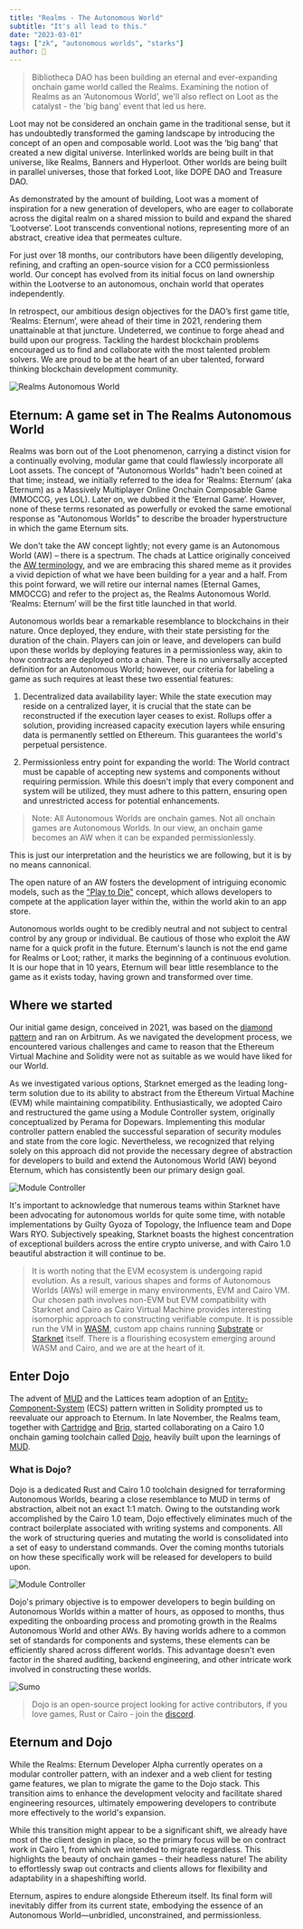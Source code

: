 ```yaml
---
title: "Realms - The Autonomous World"
subtitle: "It's all lead to this."
date: "2023-03-01"
tags: ["zk", "autonomous worlds", "starks"]
author: 🍞
---
```


> Bibliotheca DAO has been building an eternal and ever-expanding onchain game world called the Realms. Examining the notion of Realms as an ‘Autonomous World’, we'll also reflect on Loot as the catalyst - the 'big bang' event that led us here.

Loot may not be considered an onchain game in the traditional sense, but it has undoubtedly transformed the gaming landscape by introducing the concept of an open and composable world. Loot was the ‘big bang’ that created a new digital universe. Interlinked worlds are being built in that universe, like Realms, Banners and Hyperloot. Other worlds are being built in parallel universes, those that forked Loot, like DOPE DAO and Treasure DAO.

As demonstrated by the amount of building, Loot was a moment of inspiration for a new generation of developers, who are eager to collaborate across the digital realm on a shared mission to build and expand the shared ‘Lootverse’. Loot transcends conventional notions, representing more of an abstract, creative idea that permeates culture.

For just over 18 months, our contributors have been diligently developing, refining, and crafting an open-source vision for a CC0 permissionless world. Our concept has evolved from its initial focus on land ownership within the Lootverse to an autonomous, onchain world that operates independently.

In retrospect, our ambitious design objectives for the DAO’s first game title, ‘Realms: Eternum’, were ahead of their time in 2021, rendering them unattainable at that juncture. Undeterred, we continue to forge ahead and build upon our progress. Tackling the hardest blockchain problems encouraged us to find and collaborate with the most talented problem solvers. We are proud to be at the heart of an uber talented, forward thinking blockchain development community.

![Realms Autonomous World](/images/raw.png)

## Eternum: A game set in The Realms Autonomous World

Realms was born out of the Loot phenomenon, carrying a distinct vision for a continually evolving, modular game that could flawlessly incorporate all Loot assets. The concept of "Autonomous Worlds" hadn't been coined at that time; instead, we initially referred to the idea for ‘Realms: Eternum’ (aka Eternum) as a Massively Multiplayer Online Onchain Composable Game (MMOCCG, yes LOL). Later on, we dubbed it the ‘Eternal Game’. However, none of these terms resonated as powerfully or evoked the same emotional response as "Autonomous Worlds" to describe the broader hyperstructure in which the game Eternum sits.

We don't take the AW concept lightly; not every game is an Autonomous World (AW) – there is a spectrum. The chads at Lattice originally conceived the [AW terminology](https://lattice.xyz/blog/mud-an-engine-for-autonomous-worlds), and we are embracing this shared meme as it provides a vivid depiction of what we have been building for a year and a half. From this point forward, we will retire our internal names (Eternal Games, MMOCCG) and refer to the project as, the Realms Autonomous World. ‘Realms: Eternum’ will be the first title launched in that world.

Autonomous worlds bear a remarkable resemblance to blockchains in their nature. Once deployed, they endure, with their state persisting for the duration of the chain. Players can join or leave, and developers can build upon these worlds by deploying features in a permissionless way, akin to how contracts are deployed onto a chain. There is no universally accepted definition for an Autonomous World; however, our criteria for labeling a game as such requires at least these two essential features:

1. Decentralized data availability layer: While the state execution may reside on a centralized layer, it is crucial that the state can be reconstructed if the execution layer ceases to exist. Rollups offer a solution, providing increased capacity execution layers while ensuring data is permanently settled on Ethereum. This guarantees the world's perpetual persistence.

2. Permissionless entry point for expanding the world: The World contract must be capable of accepting new systems and components without requiring permission. While this doesn't imply that every component and system will be utilized, they must adhere to this pattern, ensuring open and unrestricted access for potential enhancements.

> Note: All Autonomous Worlds are onchain games. Not all onchain games are Autonomous Worlds. In our view, an onchain game becomes an AW when it can be expanded permissionlessly.

This is just our interpretation and the heuristics we are following, but it is by no means cannonical.

The open nature of an AW fosters the development of intriguing economic models, such as the ["Play to Die"](https://loaf.coffee/posts/economic-hyperstructures) concept, which allows developers to compete at the application layer within the, within the world akin to an app store.

Autonomous worlds ought to be credibly neutral and not subject to central control by any group or individual. Be cautious of those who exploit the AW name for a quick profit in the future. Eternum's launch is not the end game for Realms or Loot; rather, it marks the beginning of a continuous evolution. It is our hope that in 10 years, Eternum will bear little resemblance to the game as it exists today, having grown and transformed over time.

## Where we started

Our initial game design, conceived in 2021, was based on the [diamond pattern](https://eips.ethereum.org/EIPS/eip-2535) and ran on Arbitrum. As we navigated the development process, we encountered various challenges and came to reason that the Ethereum Virtual Machine and Solidity were not as suitable as we would have liked for our World.

As we investigated various options, Starknet emerged as the leading long-term solution due to its ability to abstract from the Ethereum Virtual Machine (EVM) while maintaining compatibility. Enthusiastically, we adopted Cairo and restructured the game using a Module Controller system, originally conceptualized by Perama for Dopewars. Implementing this modular controller pattern enabled the successful separation of security modules and state from the core logic. Nevertheless, we recognized that relying solely on this approach did not provide the necessary degree of abstraction for developers to build and extend the Autonomous World (AW) beyond Eternum, which has consistently been our primary design goal.

![Module Controller](/images/MC.png)

It's important to acknowledge that numerous teams within Starknet have been advocating for autonomous worlds for quite some time, with notable implementations by Guilty Gyoza of Topology, the Influence team and Dope Wars RYO. Subjectively speaking, Starknet boasts the highest concentration of exceptional builders across the entire crypto universe, and with Cairo 1.0 beautiful abstraction it will continue to be.

> It is worth noting that the EVM ecosystem is undergoing rapid evolution. As a result, various shapes and forms of Autonomous Worlds (AWs) will emerge in many environments, EVM and Cairo VM. Our chosen path involves non-EVM but EVM compatibility with Starknet and Cairo as Cairo Virtual Machine provides interesting isomorphic approach to constructing verifiable compute. It is possible run the VM in [WASM](https://github.com/lambdaclass/cairo-rs#webassembly-demo), custom app chains running [Substrate](https://github.com/keep-starknet-strange/madara) or [Starknet](https://www.starknet.io/en) itself. There is a flourishing ecosystem emerging around WASM and Cairo, and we are at the heart of it.

## Enter Dojo

The advent of [MUD](https://mud.dev/) and the Lattices team adoption of an [Entity-Component-System](https://github.com/SanderMertens/ecs-faq) (ECS) pattern written in Solidity prompted us to reevaluate our approach to Eternum. In late November, the Realms team, together with [Cartridge](https://cartridge.gg/) and [Briq](https://briq.construction/), started collaborating on a Cairo 1.0 onchain gaming toolchain called [Dojo](https://github.com/dojoengine/dojo), heavily built upon the learnings of [MUD](https://mud.dev/).

### What is Dojo?

Dojo is a dedicated Rust and Cairo 1.0 toolchain designed for terraforming Autonomous Worlds, bearing a close resemblance to MUD in terms of abstraction, albeit not an exact 1:1 match. Owing to the outstanding work accomplished by the Cairo 1.0 team, Dojo effectively eliminates much of the contract boilerplate associated with writing systems and components. All the work of structuring queries and mutating the world is consolidated into a set of easy to understand commands. Over the coming months tutorials on how these specifically work will be released for developers to build upon.

![Module Controller](/images/ECS.png)

Dojo's primary objective is to empower developers to begin building on Autonomous Worlds within a matter of hours, as opposed to months, thus expediting the onboarding process and promoting growth in the Realms Autonomous World and other AWs. By having worlds adhere to a common set of standards for components and systems, these elements can be efficiently shared across different worlds. This advantage doesn't even factor in the shared auditing, backend engineering, and other intricate work involved in constructing these worlds.

![Sumo](/images/sumo.png)

> Dojo is an open-source project looking for active contributors, if you love games, Rust or Cairo - join the [discord](https://discord.gg/GFfYbRuXtZ).

## Eternum and Dojo

While the Realms: Eternum Developer Alpha currently operates on a modular controller pattern, with an indexer and a web client for testing game features, we plan to migrate the game to the Dojo stack. This transition aims to enhance the development velocity and facilitate shared engineering resources, ultimately empowering developers to contribute more effectively to the world's expansion.

While this transition might appear to be a significant shift, we already have most of the client design in place, so the primary focus will be on contract work in Cairo 1, from which we intended to migrate regardless. This highlights the beauty of onchain games – their headless nature! The ability to effortlessly swap out contracts and clients allows for flexibility and adaptability in a shapeshifting world.

Eternum, aspires to endure alongside Ethereum itself. Its final form will inevitably differ from its current state, embodying the essence of an Autonomous World—unbridled, unconstrained, and permissionless.
